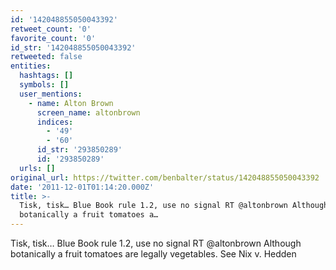 ```yaml
---
id: '142048855050043392'
retweet_count: '0'
favorite_count: '0'
id_str: '142048855050043392'
retweeted: false
entities:
  hashtags: []
  symbols: []
  user_mentions:
    - name: Alton Brown
      screen_name: altonbrown
      indices:
        - '49'
        - '60'
      id_str: '293850289'
      id: '293850289'
  urls: []
original_url: https://twitter.com/benbalter/status/142048855050043392
date: '2011-12-01T01:14:20.000Z'
title: >-
  Tisk, tisk… Blue Book rule 1.2, use no signal RT @altonbrown Although
  botanically a fruit tomatoes a…
---
```


Tisk, tisk… Blue Book rule 1.2, use no signal RT @altonbrown Although botanically a fruit tomatoes are legally vegetables. See Nix v. Hedden